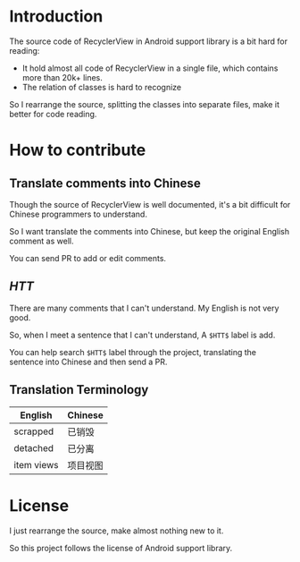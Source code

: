 # Introduction

The source code of RecyclerView in Android support library is a bit hard for reading:

- It hold almost all code of RecyclerView in a single file, which contains more than 20k+ lines.
- The relation of classes is hard to recognize

So I rearrange the source, splitting the classes into separate files, make it better for code reading.

# How to contribute

## Translate comments into Chinese

Though the source of RecyclerView is well documented, it's a bit difficult for Chinese programmers to understand.

So I want translate the comments into Chinese, but keep the original English comment as well.

You can send PR to add or edit comments.

## $HTT$

There are many comments that I can't understand. My English is not very good.

So, when I meet a sentence that I can't understand, A `$HTT$` label is add.

You can help search `$HTT$` label through the project, translating the sentence into Chinese and then send a PR.

## Translation Terminology

|English|Chinese|
|---|---|
|scrapped|已销毁|
|detached|已分离|
|item views|项目视图|

# License

I just rearrange the source, make almost nothing new to it.

So this project follows the license of Android support library.



